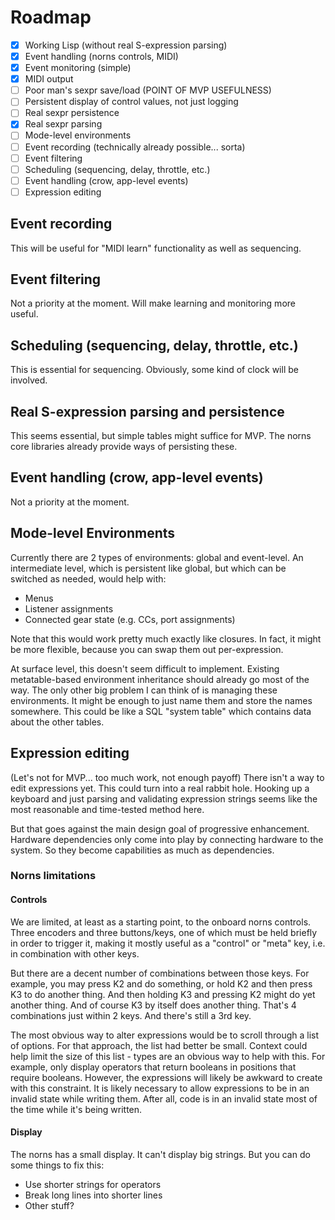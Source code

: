 # Roadmap 
- [x] Working Lisp (without real S-expression parsing)
- [x] Event handling (norns controls, MIDI)
- [x] Event monitoring (simple)
- [x] MIDI output
- [ ] Poor man's sexpr save/load
(POINT OF MVP USEFULNESS)
- [ ] Persistent display of control values, not just logging
- [ ] Real sexpr persistence
- [x] Real sexpr parsing
- [ ] Mode-level environments
- [ ] Event recording (technically already possible... sorta)
- [ ] Event filtering
- [ ] Scheduling (sequencing, delay, throttle, etc.)
- [ ] Event handling (crow, app-level events)
- [ ] Expression editing

## Event recording
This will be useful for "MIDI learn" functionality as well as sequencing.

## Event filtering
Not a priority at the moment. Will make learning and monitoring more useful.

## Scheduling (sequencing, delay, throttle, etc.)
This is essential for sequencing. Obviously, some kind of clock will be
involved.

## Real S-expression parsing and persistence
This seems essential, but simple tables might suffice for MVP. The norns core
libraries already provide ways of persisting these.

## Event handling (crow, app-level events)
Not a priority at the moment.

## Mode-level Environments
Currently there are 2 types of environments: global and event-level. An
intermediate level, which is persistent like global, but which can be
switched as needed, would help with:
- Menus
- Listener assignments
- Connected gear state (e.g. CCs, port assignments)

Note that this would work pretty much exactly like closures. In fact, it
might be more flexible, because you can swap them out per-expression.

At surface level, this doesn't seem difficult to implement. Existing
metatable-based environment inheritance should already go most of the way.
The only other big problem I can think of is managing these environments. It
might be enough to just name them and store the names somewhere. This could
be like a SQL "system table" which contains data about the other tables.

## Expression editing
(Let's not for MVP... too much work, not enough payoff)
There isn't a way to edit expressions yet. This could turn into a real rabbit
hole. Hooking up a keyboard and just parsing and validating expression
strings seems like the most reasonable and time-tested method here.

But that goes against the main design goal of progressive enhancement.
Hardware dependencies only come into play by connecting hardware to the
system. So they become capabilities as much as dependencies.

### Norns limitations
#### Controls
We are limited, at least as a starting point, to the onboard norns controls.
Three encoders and three buttons/keys, one of which must be held briefly in
order to trigger it, making it mostly useful as a "control" or "meta" key,
i.e. in combination with other keys.

But there are a decent number of combinations between those keys. For
example, you may press K2 and do something, or hold K2 and then press K3 to
do another thing. And then holding K3 and pressing K2 might do yet another
thing. And of course K3 by itself does another thing. That's 4 combinations
just within 2 keys. And there's still a 3rd key.

The most obvious way to alter expressions would be to scroll through a list
of options. For that approach, the list had better be small. Context could
help limit the size of this list - types are an obvious way to help with
this. For example, only display operators that return booleans in positions
that require booleans. However, the expressions will likely be awkward to
create with this constraint. It is likely necessary to allow expressions to
be in an invalid state while writing them. After all, code is in an invalid
state most of the time while it's being written.

#### Display
The norns has a small display. It can't display big strings. But you can do
some things to fix this:
- Use shorter strings for operators
- Break long lines into shorter lines
- Other stuff?
